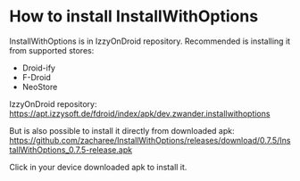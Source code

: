 
How to install InstallWithOptions
=================================

InstallWithOptions is in IzzyOnDroid repository. Recommended is installing it from supported stores:
- Droid-ify
- F-Droid
- NeoStore

IzzyOnDroid repository:
<https://apt.izzysoft.de/fdroid/index/apk/dev.zwander.installwithoptions>

But is also possible to install it directly from downloaded apk:
<https://github.com/zacharee/InstallWithOptions/releases/download/0.7.5/InstallWithOptions_0.7.5-release.apk>

Click in your device downloaded apk to install it.
